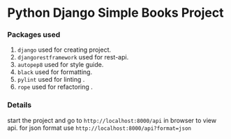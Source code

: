 # Python Django Simple Books Project

### Packages used


1. `django` used for creating project.
2. `djangorestframework` used for rest-api.
3. `autopep8` used for style guide.
4. `black` used for formatting.
5. `pylint` used for linting .
6. `rope` used for refactoring .

### Details

start the project and go to `http://localhost:8000/api` in browser to view api.
for json format use `http://localhost:8000/api?format=json`
